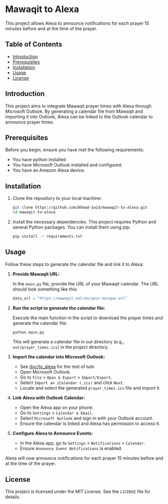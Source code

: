 # Mawaqit to Alexa

This project allows Alexa to announce notifications for each prayer 15 minutes before and at the time of the prayer.

## Table of Contents

- [Introduction](#introduction)
- [Prerequisites](#prerequisites)
- [Installation](#installation)
- [Usage](#usage)
- [License](#license)

## Introduction

This project aims to integrate Mawaqit prayer times with Alexa through Microsoft Outlook. By generating a calendar file from Mawaqit and importing it into Outlook, Alexa can be linked to the Outlook calendar to announce prayer times.

## Prerequisites

Before you begin, ensure you have met the following requirements:

- You have python installed
- You have Microsoft Outlook installed and configured.
- You have an Amazon Alexa device.

## Installation

1. Clone the repository to your local machine:

    ```sh
    git clone https://github.com/Ahmad-Said/mawaqit-to-alexa.git
    cd mawaqit-to-alexa
    ```

2. Install the necessary dependencies. This project requires Python and several Python packages. You can install them using pip:

    ```sh
    pip install -r requirements.txt
    ```

## Usage

Follow these steps to generate the calendar file and link it to Alexa:

1. **Provide Mawaqit URL:**

    In the `main.py` file, provide the URL of your Mawaqit calendar. The URL should look something like this:
    
    ```python
    data_url = "https://mawaqit.net/en/your-mosque-url"
    ```

2. **Run the script to generate the calendar file:**

    Execute the main function in the script to download the prayer times and generate the calendar file:

    ```sh
    python main.py
    ```

    This will generate a calendar file in out directory (e.g., `out/prayer_times.ics`) in the project directory.


3. **Import the calendar into Microsoft Outlook:**
    - See [doc/to_alexa](doc/to_alexa) for the rest of tuto
    - Open Microsoft Outlook.
    - Go to `File` > `Open & Export` > `Import/Export`.
    - Select `Import an iCalendar (.ics)` and click `Next`.
    - Locate and select the generated `prayer_times.ics` file and import it.

4. **Link Alexa with Outlook Calendar:**

    - Open the Alexa app on your phone.
    - Go to `Settings` > `Calendar & Email`.
    - Select `Microsoft Outlook` and sign in with your Outlook account.
    - Ensure the calendar is linked and Alexa has permission to access it.

5. **Configure Alexa to Announce Events:**

    - In the Alexa app, go to `Settings` > `Notifications` > `Calendar`.
    - Ensure `Announce Event Notifications` is enabled.

Alexa will now announce notifications for each prayer 15 minutes before and at the time of the prayer.

## License

This project is licensed under the MIT License. See the `LICENSE` file for details.
